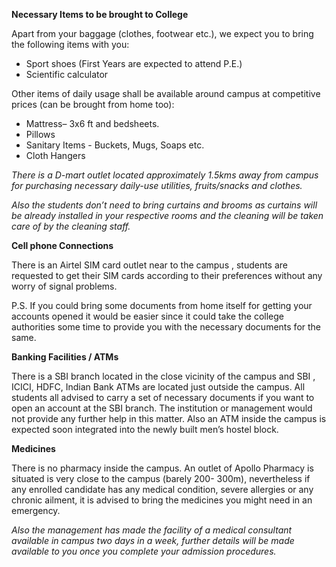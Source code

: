 **Necessary Items to be brought to College**

Apart from your baggage (clothes, footwear etc.), we expect you to bring
the following items with you:

* Sport shoes (First Years are expected to attend P.E.)
* Scientific calculator

Other items of daily usage shall be available around campus at
competitive prices (can be brought from home too):

* Mattress– 3x6 ft and bedsheets.
* Pillows
* Sanitary Items - Buckets, Mugs, Soaps etc.
* Cloth Hangers

_There is a D-mart outlet located approximately 1.5kms away from campus
for purchasing necessary daily-use utilities, fruits/snacks and clothes._

_Also the students don’t need to bring curtains and brooms as
curtains will be already installed in your respective rooms and the
cleaning will be taken care of by the cleaning staff._

**Cell phone Connections**

There is an Airtel SIM card outlet near to the campus , students are
requested to get their SIM cards according to their preferences without
any worry of signal problems.

P.S. If you could bring some documents from home itself for getting your
accounts opened it would be easier since it could take the college
authorities some time to provide you with the necessary documents for
the same.

**Banking Facilities / ATMs**

There is a SBI branch located in the close vicinity of the campus and
SBI , ICICI, HDFC, Indian Bank ATMs are located just outside the campus.
All students all advised to carry a set of necessary documents if you
want to open an account at the SBI branch. The institution or management
would not provide any further help in this matter. Also an ATM inside
the campus is expected soon integrated into the newly built men’s hostel
block.

**Medicines**

There is no pharmacy inside the campus. An outlet of Apollo Pharmacy is
situated is very close to the campus (barely 200- 300m), nevertheless if
any enrolled candidate has any medical condition, severe allergies or
any chronic ailment, it is advised to bring the medicines you might need
in an emergency.

_Also the management has made the facility of a medical consultant
available in campus two days in a week, further details will be made
available to you once you complete your admission procedures._
